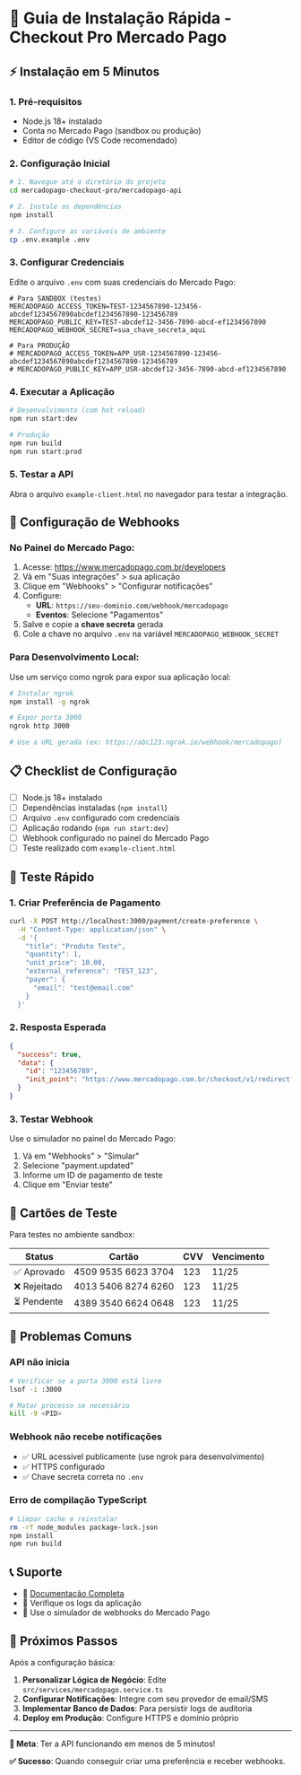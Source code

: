 # 🚀 Guia de Instalação Rápida - Checkout Pro Mercado Pago

## ⚡ Instalação em 5 Minutos

### 1. Pré-requisitos
- Node.js 18+ instalado
- Conta no Mercado Pago (sandbox ou produção)
- Editor de código (VS Code recomendado)

### 2. Configuração Inicial

```bash
# 1. Navegue até o diretório do projeto
cd mercadopago-checkout-pro/mercadopago-api

# 2. Instale as dependências
npm install

# 3. Configure as variáveis de ambiente
cp .env.example .env
```

### 3. Configurar Credenciais

Edite o arquivo `.env` com suas credenciais do Mercado Pago:

```env
# Para SANDBOX (testes)
MERCADOPAGO_ACCESS_TOKEN=TEST-1234567890-123456-abcdef1234567890abcdef1234567890-123456789
MERCADOPAGO_PUBLIC_KEY=TEST-abcdef12-3456-7890-abcd-ef1234567890
MERCADOPAGO_WEBHOOK_SECRET=sua_chave_secreta_aqui

# Para PRODUÇÃO
# MERCADOPAGO_ACCESS_TOKEN=APP_USR-1234567890-123456-abcdef1234567890abcdef1234567890-123456789
# MERCADOPAGO_PUBLIC_KEY=APP_USR-abcdef12-3456-7890-abcd-ef1234567890
```

### 4. Executar a Aplicação

```bash
# Desenvolvimento (com hot reload)
npm run start:dev

# Produção
npm run build
npm run start:prod
```

### 5. Testar a API

Abra o arquivo `example-client.html` no navegador para testar a integração.

## 🔧 Configuração de Webhooks

### No Painel do Mercado Pago:

1. Acesse: https://www.mercadopago.com.br/developers
2. Vá em "Suas integrações" > sua aplicação
3. Clique em "Webhooks" > "Configurar notificações"
4. Configure:
   - **URL**: `https://seu-dominio.com/webhook/mercadopago`
   - **Eventos**: Selecione "Pagamentos"
5. Salve e copie a **chave secreta** gerada
6. Cole a chave no arquivo `.env` na variável `MERCADOPAGO_WEBHOOK_SECRET`

### Para Desenvolvimento Local:

Use um serviço como ngrok para expor sua aplicação local:

```bash
# Instalar ngrok
npm install -g ngrok

# Expor porta 3000
ngrok http 3000

# Use a URL gerada (ex: https://abc123.ngrok.io/webhook/mercadopago)
```

## 📋 Checklist de Configuração

- [ ] Node.js 18+ instalado
- [ ] Dependências instaladas (`npm install`)
- [ ] Arquivo `.env` configurado com credenciais
- [ ] Aplicação rodando (`npm run start:dev`)
- [ ] Webhook configurado no painel do Mercado Pago
- [ ] Teste realizado com `example-client.html`

## 🧪 Teste Rápido

### 1. Criar Preferência de Pagamento

```bash
curl -X POST http://localhost:3000/payment/create-preference \
  -H "Content-Type: application/json" \
  -d '{
    "title": "Produto Teste",
    "quantity": 1,
    "unit_price": 10.00,
    "external_reference": "TEST_123",
    "payer": {
      "email": "test@email.com"
    }
  }'
```

### 2. Resposta Esperada

```json
{
  "success": true,
  "data": {
    "id": "123456789",
    "init_point": "https://www.mercadopago.com.br/checkout/v1/redirect?pref_id=123456789"
  }
}
```

### 3. Testar Webhook

Use o simulador no painel do Mercado Pago:
1. Vá em "Webhooks" > "Simular"
2. Selecione "payment.updated"
3. Informe um ID de pagamento de teste
4. Clique em "Enviar teste"

## 🎯 Cartões de Teste

Para testes no ambiente sandbox:

| Status | Cartão | CVV | Vencimento |
|--------|--------|-----|------------|
| ✅ Aprovado | 4509 9535 6623 3704 | 123 | 11/25 |
| ❌ Rejeitado | 4013 5406 8274 6260 | 123 | 11/25 |
| ⏳ Pendente | 4389 3540 6624 0648 | 123 | 11/25 |

## 🚨 Problemas Comuns

### API não inicia
```bash
# Verificar se a porta 3000 está livre
lsof -i :3000

# Matar processo se necessário
kill -9 <PID>
```

### Webhook não recebe notificações
- ✅ URL acessível publicamente (use ngrok para desenvolvimento)
- ✅ HTTPS configurado
- ✅ Chave secreta correta no `.env`

### Erro de compilação TypeScript
```bash
# Limpar cache e reinstalar
rm -rf node_modules package-lock.json
npm install
npm run build
```

## 📞 Suporte

- 📖 [Documentação Completa](mercadopago-checkout-pro-documentation.md)
- 🐛 Verifique os logs da aplicação
- 💬 Use o simulador de webhooks do Mercado Pago

## 🎉 Próximos Passos

Após a configuração básica:

1. **Personalizar Lógica de Negócio**: Edite `src/services/mercadopago.service.ts`
2. **Configurar Notificações**: Integre com seu provedor de email/SMS
3. **Implementar Banco de Dados**: Para persistir logs de auditoria
4. **Deploy em Produção**: Configure HTTPS e domínio próprio

---

**🎯 Meta**: Ter a API funcionando em menos de 5 minutos!

**✅ Sucesso**: Quando conseguir criar uma preferência e receber webhooks.

